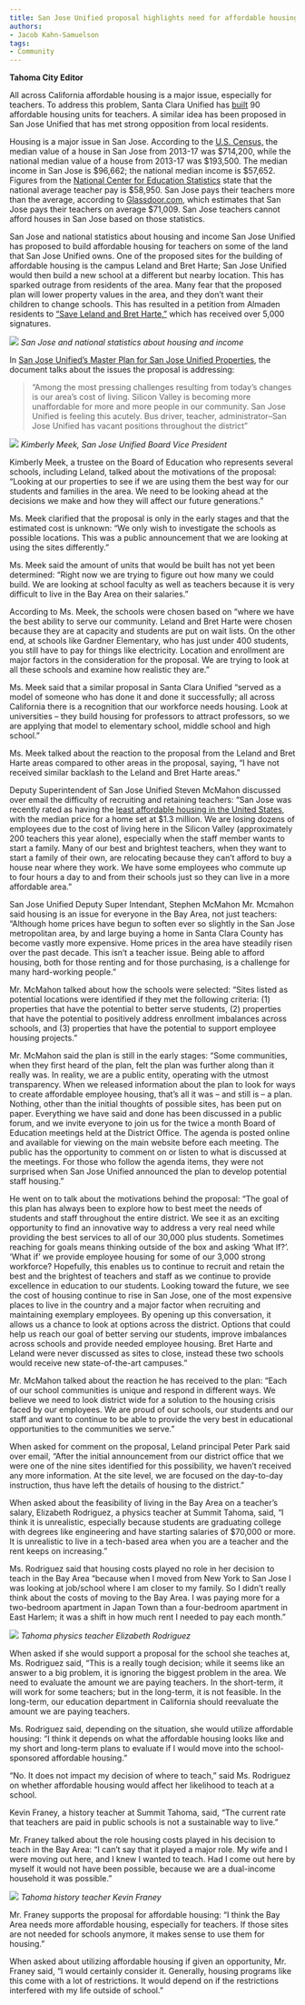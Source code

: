 ```yaml
---
title: San Jose Unified proposal highlights need for affordable housing
authors:
- Jacob Kahn-Samuelson
tags:
- Community
---
```


**Tahoma City Editor**

All across California affordable housing is a major issue, especially for teachers. To address this problem, Santa Clara Unified has [built](https://www.sfchronicle.com/education/article/Teacher-housing-helps-educators-stay-put-amid-7463584.php) 90 affordable housing units for teachers. A similar idea has been proposed in San Jose Unified that has met strong opposition from local residents.

Housing is a major issue in San Jose. According to the [U.S. Census,](https://www.census.gov/quickfacts/fact/table/sanjosecitycalifornia,US/PST045217) the median value of a house in San Jose from 2013-17 was $714,200, while the national median value of a house from 2013-17 was $193,500. The median income in San Jose is $96,662; the national median income is $57,652. Figures from the [National Center for Education Statistics](https://nces.ed.gov/programs/digest/d17/tables/dt17_211.60.asp) state that the national average teacher pay is $58,950. San Jose pays their teachers more than the average, according to [Glassdoor.com](https://www.glassdoor.com/Salaries/san-jose-teacher-salary-SRCH_IL.0,8_IM761_KO9,16.htm), which estimates that San Jose pays their teachers on average $71,009. San Jose teachers cannot afford houses in San Jose based on those statistics.

San Jose and national statistics about housing and income
San Jose Unified has proposed to build affordable housing for teachers on some of the land that San Jose Unified owns. One of the proposed sites for the building of affordable housing is the campus Leland and Bret Harte; San Jose Unified would then build a new school at a different but nearby location. This has sparked outrage from residents of the area. Many fear that the proposed plan will lower property values in the area, and they don’t want their children to change schools. This has resulted in a petition from Almaden residents to [“Save Leland and Bret Harte,”](https://www.change.org/p/san-jose-unified-school-district-board-trustees-save-leland-and-bret-harte-schools) which has received over 5,000 signatures.

![](https://lh3.googleusercontent.com/cY-BhsaNzFvBcf70TtCMrLIJicCVOceaKy4oK-o3LwEn05IHGJJdvZXRgHnuJA2HVRa8dl_e9TXHKG3tqWPJEwq6uk9_oyxcfITjKTcHdHN-meXibgdAg6iQH_6vde1-A4NfDzXM5uWhIDPGEE5q7FM56C30693fHJDxwrhDXDMk7srCldzEI_hYCeG9ARtSUjZGXrc55n3vG69ibzuMQYkE6olkHl-T_RghhM0ujhiuLlCChxKP3ujvc-z5quoxXoR0iWRuwIOws2KNEFe2zbKWlAl2yF30iOG2nn9tYg0zAg3xdMMuEF4n_A1I5Q_9uTI6Mn1NRDDGhfQgwRs_GTuiM06qZU6xiDwrG9MUfWD9H1IQhFmHSaaZETb7u0iOqoAS3eqitenJ-YVOKzJc620HjLagBeETwza_yf0eFcLSsMIOKMON-0tXsSY8GjoCRNg3Zec8rsw42yUEq0735WBjyyys9DoQ-CN1G0gMzcG0C_CD0RgNuNrXQ-gpm1gsE8mfrCn2R73vG_DZHWkPqUByhGDqjKFsip4CW5Q87NiY42ZWsNxv4ycuMAXis_FQE69sF0s7XXbJI7sjwh-crFGwcxGhMmPFeFwzineCC-oGau0I6Bljh3_cc8NMcywUO6kPUgnoJcoK4URIuGzdhGXllxMIVzfVdxxcsl0SdlHW8Zl3LqNx7pSZPw0JSacS_oguRhSgCSwJkHniKA=w747-h448-no)
*San Jose and national statistics about housing and income*

In [San Jose Unified’s Master Plan for San Jose Unified Properties](https://agendaonline.net/public/Meeting/Attachments/DisplayAttachment.aspx?AttachmentID=909677&IsArchive=0), the document talks about the issues the proposal is addressing:

> “Among the most pressing challenges resulting from today’s changes is our area’s cost of living. Silicon Valley is becoming more unaffordable for more and more people in our community. San Jose Unified is feeling this acutely. Bus driver, teacher, administrator–San Jose Unified has vacant positions throughout the district”


![](https://summitpsnewsorg.files.wordpress.com/2018/12/Kimberly-Meek-Photo.Jacob-Kahn-Samuelson.jpg)
*Kimberly Meek, San Jose Unified Board Vice President*

Kimberly Meek, a trustee on the Board of Education who represents several schools, including Leland, talked about the motivations of the proposal: “Looking at our properties to see if we are using them the best way for our students and families in the area. We need to be looking ahead at the decisions we make and how they will affect our future generations.”

Ms. Meek clarified that the proposal is only in the early stages and that the estimated cost is unknown: “We only wish to investigate the schools as possible locations. This was a public announcement that we are looking at using the sites differently.”

Ms. Meek said the amount of units that would be built has not yet been determined: “Right now we are trying to figure out how many we could build. We are looking at school faculty as well as teachers because it is very difficult to live in the Bay Area on their salaries.”

According to Ms. Meek, the schools were chosen based on “where we have the best ability to serve our community. Leland and Bret Harte were chosen because they are at capacity and students are put on wait lists. On the other end, at schools like Gardner Elementary, who has just under 400 students, you still have to pay for things like electricity. Location and enrollment are major factors in the consideration for the proposal. We are trying to look at all these schools and examine how realistic they are.”

Ms. Meek said that a similar proposal in Santa Clara Unified “served as a model of someone who has done it and done it successfully; all across California there is a recognition that our workforce needs housing. Look at universities – they build housing for professors to attract professors, so we are applying that model to elementary school, middle school and high school.”

Ms. Meek talked about the reaction to the proposal from the Leland and Bret Harte areas compared to other areas in the proposal, saying, “I have not received similar backlash to the Leland and Bret Harte areas.”

Deputy Superintendent of San Jose Unified Steven McMahon discussed over email the difficulty of recruiting and retaining teachers: “San Jose was recently rated as having the [least affordable housing in the United States](https://www.mercurynews.com/2018/09/06/san-jose-tops-list-for-least-affordable-housing-in-u-s/), with the median price for a home set at $1.3 million. We are losing dozens of employees due to the cost of living here in the Silicon Valley (approximately 200 teachers this year alone), especially when the staff member wants to start a family. Many of our best and brightest teachers, when they want to start a family of their own, are relocating because they can’t afford to buy a house near where they work. We have some employees who commute up to four hours a day to and from their schools just so they can live in a more affordable area.”

San Jose Unified Deputy Super Intendant, Stephen McMahon
Mr. Mcmahon said housing is an issue for everyone in the Bay Area, not just teachers: “Although home prices have begun to soften ever so slightly in the San Jose metropolitan area, by and large buying a home in Santa Clara County has become vastly more expensive. Home prices in the area have steadily risen over the past decade. This isn’t a teacher issue. Being able to afford housing, both for those renting and for those purchasing, is a challenge for many hard-working people.”

Mr. McMahon talked about how the schools were selected: “Sites listed as potential locations were identified if they met the following criteria: (1) properties that have the potential to better serve students, (2) properties that have the potential to positively address enrollment imbalances across schools, and (3) properties that have the potential to support employee housing projects.”

Mr. McMahon said the plan is still in the early stages: “Some communities, when they first heard of the plan, felt the plan was further along than it really was. In reality, we are a public entity, operating with the utmost transparency. When we released information about the plan to look for ways to create affordable employee housing, that’s all it was – and still is – a plan.  Nothing, other than the initial thoughts of possible sites, has been put on paper. Everything we have said and done has been discussed in a public forum, and we invite everyone to join us for the twice a month Board of Education meetings held at the District Office.  The agenda is posted online and available for viewing on the main website before each meeting.  The public has the opportunity to comment on or listen to what is discussed at the meetings. For those who follow the agenda items, they were not surprised when San Jose Unified announced the plan to develop potential staff housing.”

He went on to talk about the motivations behind the proposal: “The goal of this plan has always been to explore how to best meet the needs of students and staff throughout the entire district. We see it as an exciting opportunity to find an innovative way to address a very real need while providing the best services to all of our 30,000 plus students. Sometimes reaching for goals means thinking outside of the box and asking ‘What If?’. ‘What if’ we provide employee housing for some of our 3,000 strong workforce?  Hopefully, this enables us to continue to recruit and retain the best and the brightest of teachers and staff as we continue to provide excellence in education to our students. Looking toward the future, we see the cost of housing continue to rise in San Jose, one of the most expensive places to live in the country and a major factor when recruiting and maintaining exemplary employees. By opening up this conversation, it allows us a chance to look at options across the district. Options that could help us reach our goal of better serving our students, improve imbalances across schools and provide needed employee housing.  Bret Harte and Leland were never discussed as sites to close, instead these two schools would receive new state-of-the-art campuses.”

Mr. McMahon talked about the reaction he has received to the plan: “Each of our school communities is unique and respond in different ways. We believe we need to look district wide for a solution to the housing crisis faced by our employees. We are proud of our schools, our students and our staff and want to continue to be able to provide the very best in educational opportunities to the communities we serve.”

When asked for comment on the proposal, Leland principal Peter Park said over email, “After the initial announcement from our district office that we were one of the nine sites identified for this possibility, we haven’t received any more information. At the site level, we are focused on the day-to-day instruction, thus have left the details of housing to the district.”

When asked about the feasibility of living in the Bay Area on a teacher’s salary, Elizabeth Rodriguez, a physics teacher at Summit Tahoma, said, “I think it is unrealistic, especially because students are graduating college with degrees like engineering and have starting salaries of $70,000 or more. It is unrealistic to live in a tech-based area when you are a teacher and the rent keeps on increasing.”

Ms. Rodriguez said that housing costs played no role in her decision to teach in the Bay Area “because when I moved from New York to San Jose I was looking at job/school where I am closer to my family. So I didn’t really think about the costs of moving to the Bay Area. I was paying more for a two-bedroom apartment in Japan Town than a four-bedroom apartment in East Harlem; it was a shift in how much rent I needed to pay each month.”

![](https://lh3.googleusercontent.com/X9j2XWgOPgbc-m63cmjpwYQ7QW0XQeA8IlGYrz7UgT0jgcE2uuteWsiWLgjPl1agsH-r2KObvJYVBKpKF9xWonUR80vmPZIdDI4Zehz2GR9abVUax3WURPd9Dm1l4jms5KGgz7jvV0acY0AWGV2W8fB1n1JwfRvuWKQaG7Vl-A6RdUd1ZGrwMlvv7vBZkFdQan43jVntSHXW29Yw1XtSukRB-FlSPGiIKKQ3EQSOnZ66vb7mtqYzNqstEgRwuK_JGHCqKNZVSMOW94mKXCWD9EfmkA12HYYwbx9BYd5RMzfdXagXJiHOn9f3nZlwjkneXHjQO6LFW_7J5UDIKRkPUHAqntDKyWCvX3HSJ3VU0_QiN7RENezY0QfJVvi1I3D2566rRqb-PRPQnnxfYtx7WaoFG6FeT1EIPzD-tIMRoErSfHivI9_eOm07V3uStxsLJ1hfqT_EbgkX-Hoy3SH-B7i9oQhXysivcMjh1zXR_6TV5U4Nk4l0HjDWa4WzAwuaTA8dXvt3C4n4N34bGFthATspt0R4-H4xrpk8U1_dMf1oXloWJPVGjwUjAaytw3JTd0wDh-sWIzbcvogldXfFLQbAEsFwdM6SkYszsst9YSd4nyDZtHkA-jkgEBiEW4nKfQa2JjhgGDC-1yt3Tc8jQzq5QAlxut4yEWL5JKIx-aBK88USyb3xHOFiMPwOnvhKWrOAXPvzJWJo-PfOTA=w180-h291-no)
*Tahoma physics teacher Elizabeth Rodriguez*

When asked if she would support a proposal for the school she teaches at, Ms. Rodriguez said, “This is a really tough decision; while it seems like an answer to a big problem, it is ignoring the biggest problem in the area. We need to evaluate the amount we are paying teachers. In the short-term, it will work for some teachers; but in the long-term, it is not feasible. In the long-term, our education department in California should reevaluate the amount we are paying teachers.

Ms. Rodriguez said, depending on the situation, she would utilize affordable housing: “I think it depends on what the affordable housing looks like and my short and long-term plans to evaluate if I would move into the school-sponsored affordable housing.”

“No. It does not impact my decision of where to teach,” said Ms. Rodriguez on whether affordable housing would affect her likelihood to teach at a school.

Kevin Franey, a history teacher at Summit Tahoma, said, “The current rate that teachers are paid in public schools is not a sustainable way to live.”

Mr. Franey talked about the role housing costs played in his decision to teach in the Bay Area: “I can’t say that it played a major role. My wife and I were moving out here, and I knew I wanted to teach. Had I come out here by myself it would not have been possible, because we are a dual-income household it was possible.”

![](https://summitpsnewsorg.files.wordpress.com/2017/10/mr-franey-cropped.jpg?w=180&h=159&zoom=2)
*Tahoma history teacher Kevin Franey*

Mr. Franey supports the proposal for affordable housing: “I think the Bay Area needs more affordable housing, especially for teachers. If those sites are not needed for schools anymore, it makes sense to use them for housing.”

When asked about utilizing affordable housing if given an opportunity, Mr. Franey said, “I would certainly consider it. Generally, housing programs like this come with a lot of restrictions. It would depend on if the restrictions interfered with my life outside of school.”